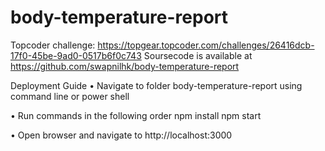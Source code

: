 # body-temperature-report
Topcoder challenge: https://topgear.topcoder.com/challenges/26416dcb-17f0-45be-9ad0-0517b6f0c743
Soursecode is available at https://github.com/swapnilhk/body-temperature-report

Deployment Guide
•	Navigate to folder body-temperature-report using command line or power shell

•	Run commands in the following order
npm install
npm start

•	Open browser and navigate to
http://localhost:3000
